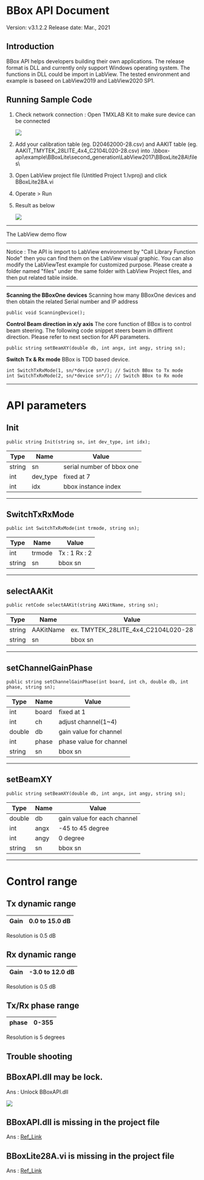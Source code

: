 # BBox API Document
Version: v3.1.2.2
Release date: Mar., 2021 

## Introduction

BBox API helps developers building their own applications. The release format is DLL and currently only support Windows operating system. The functions in DLL could be import in LabView. The tested environment and example is baseed on LabView2019 and LabView2020 SP1.

## Running Sample Code

1. Check network connection : Open TMXLAB Kit to make sure device can be connected

    ![](../../../../../images/image_5.png)


2. Add your calibration table (eg. D20462000-28.csv) and AAKIT table (eg. AAKIT_TMYTEK_28LITE_4x4_C2104L020-28.csv) into .\bbox-api\example\BBoxLite\second_generation\LabView2017\BBoxLite28A\files\

3. Open LabView project file (Untitled Project 1.lvproj) and click BBoxLite28A.vi

4. Operate > Run

5. Result as below

    ![](../../../../../images/image_4.png)

----------

The LabView demo flow
****
Notice : The API is import to LabView environment by "Call Library Function Node" then you can find them on the LabView visual graphic. You can also modify the LabViewTest example for customized purpose. Please create a folder named "files" under the same folder with LabView Project files, and then put related table inside.
****
**Scanning the BBoxOne devices**
Scanning how many BBoxOne devices and then obtain the related Serial number and IP address

    public void ScanningDevice();

**Control Beam direction in x/y axis**
The core function of BBox is to control beam steering. The following code snippet steers beam in diffirent direction. Please refer to next section for API parameters.  

    public string setBeamXY(double db, int angx, int angy, string sn);


**Switch Tx & Rx mode**
BBox is TDD based device. 

    int SwitchTxRxMode(1, sn/*device sn*/); // Switch BBox to Tx mode
    int SwitchTxRxMode(2, sn/*device sn*/); // Switch BBox to Rx mode



----------
# API parameters


## Init
    public string Init(string sn, int dev_type, int idx);
| Type | Name | Value                                        |
| ------------ | ------------ | ------------------------------------------------ |
| string       | sn           | serial number of bbox one |
| int          | dev_type     | fixed at 7   |
| int          | idx          | bbox instance index   |

----------

## SwitchTxRxMode
    public int SwitchTxRxMode(int trmode, string sn);
| Type | Name | Value                                        |
| ------------ | ------------ | ------------------------------------------------ |
| int          | trmode         | Tx : 1 Rx : 2 |
| string       | sn           | bbox sn   |

----------
## selectAAKit
    public retCode selectAAKit(string AAKitName, string sn);
| Type | Name | Value                                        |
| ------------ | ------------ | ------------------------------------------------ |
| string       | AAKitName    | ex. TMYTEK_28LITE_4x4_C2104L020-28 |
| string       | sn           | bbox sn   |


----------

## setChannelGainPhase
    public string setChannelGainPhase(int board, int ch, double db, int phase, string sn);
| Type | Name | Value                                        |
| ------------ | ------------ | ------------------------------------------------ |
| int          | board        | fixed at 1 |
| int          | ch           | adjust channel(1~4) |
| double       | db           | gain value for channel |
| int          | phase        | phase value for channel |
| string       | sn           | bbox sn   |


----------

## setBeamXY
    public string setBeamXY(double db, int angx, int angy, string sn);
| Type | Name | Value                                        |
| ------------ | ------------ | ------------------------------------------------ |
| double       | db           | gain value for each channel |
| int          | angx         | -45 to 45 degree |
| int          | angy         | 0 degree |
| string       | sn           | bbox sn   |


----------


# Control range
## Tx dynamic range
| Gain  | 0.0 to 15.0 dB |
| -------- | ---- |
Resolution is 0.5 dB

## Rx dynamic range
| Gain  | -3.0 to 12.0 dB |
| -------- | ---- |
Resolution is 0.5 dB

## Tx/Rx phase range
| phase | 0-355  |
| -------- | ---- |
Resolution is 5 degrees

## Trouble shooting


BBoxAPI.dll may be lock.
----------
Ans : Unlock BBoxAPI.dll

![](../../../../../images/unlock.png)


BBoxAPI.dll is missing in the project file
----------
Ans : [Ref_Link](https://knowledge.ni.com/KnowledgeArticleDetails?id=kA00Z000000kKgsSAE&l=zh-TW)


BBoxLite28A.vi is missing in the project file
----------
Ans : [Ref_Link](https://knowledge.ni.com/KnowledgeArticleDetails?id=kA00Z000000kKgsSAE&l=zh-TW)